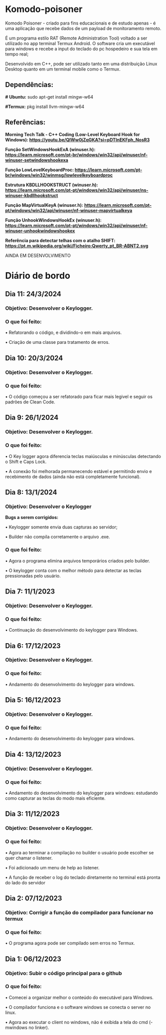 # Komodo-poisoner
Komodo Poisoner - criado para fins educacionais e de estudo apenas - é uma aplicação que recebe dados de um payload de monitoramento remoto. 

É um programa estilo RAT (Remote Administration Tool) voltado  a ser utilizado no app terminal Termux Android. 
O software cria um executável para windows e recebe a input do teclado do pc hospedeiro e sua tela em tempo real; 

Desenvolvido em C++, pode ser utilizado tanto em uma distribuição Linux Desktop quanto em um terminal mobile como o Termux.

## Dependências:
**# Ubuntu:** sudo apt-get install mingw-w64 

**#Termux:** pkg install llvm-mingw-w64

## Referências:

**Morning Tech Talk - C++ Coding (Low-Level Keyboard Hook for Windows): https://youtu.be/QIWw0jZqGKA?si=pDTlnEKFph_NosR3**

**Função SetWindowsHookExA (winuser.h): https://learn.microsoft.com/pt-br/windows/win32/api/winuser/nf-winuser-setwindowshookexa**

**Função LowLevelKeyboardProc: https://learn.microsoft.com/pt-br/windows/win32/winmsg/lowlevelkeyboardproc**

**Estrutura KBDLLHOOKSTRUCT (winuser.h): https://learn.microsoft.com/pt-pt/windows/win32/api/winuser/ns-winuser-kbdllhookstruct**

**Função MapVirtualKeyA (winuser.h): https://learn.microsoft.com/pt-pt/windows/win32/api/winuser/nf-winuser-mapvirtualkeya**

**Função UnhookWindowsHookEx (winuser.h): https://learn.microsoft.com/pt-pt/windows/win32/api/winuser/nf-winuser-unhookwindowshookex**

**Referência para detectar telhas com o atalho SHIFT: https://pt.m.wikipedia.org/wiki/Ficheiro:Qwerty_pt_BR-ABNT2.svg**

AINDA EM DESENVOLVIMENTO

# Diário de bordo
## Dia 11: 24/3/2024
### Objetivo: Desenvolver o Keylogger.

### **O que foi feito:**

• Refatorando o código, e dividindo-o em mais arquivos.

• Criação de uma classe para tratamento de erros.


## Dia 10: 20/3/2024
### Objetivo: Desenvolver o Keylogger.

### **O que foi feito:**

• O código começou a ser refatorado para ficar mais legivel e seguir os padrões de Clean Code.

## Dia 9: 26/1/2024
### Objetivo: Desenvolver o Keylogger.

### **O que foi feito:**

• O Key logger agora diferencia teclas maiúsculas e minúsculas detectando o Shift e Caps Lock.

• A conexão foi melhorada permanecendo estável e permitindo envio e recebimento de dados (ainda não está completamente funcional).

## Dia 8: 13/1/2024
### Objetivo: Desenvolver o Keylogger
**Bugs a serem corrigidos:**

• Keylogger somente envia duas capturas ao servidor;

• Builder não compila corretamente o arquivo .exe.

### **O que foi feito:**

• Agora o programa elimina arquivos temporários criados pelo builder.

• O keylogger conta com o melhor método para detectar as teclas pressionadas pelo usuário.

## Dia 7: 11/1/2023
### Objetivo: Desenvolver o Keylogger.
### **O que foi feito:**

• Continuação do desenvolvimento do keylogger para Windows.

## Dia 6: 17/12/2023
### Objetivo: Desenvolver o Keylogger.
### **O que foi feito:**

• Andamento do desenvolvimento do keylogger para windows.

## Dia 5: 16/12/2023
### Objetivo: Desenvolver o Keylogger.
### **O que foi feito:**

• Andamento do desenvolvimento do keylogger para windows.

## Dia 4: 13/12/2023
### Objetivo: Desenvolver o Keylogger.
### **O que foi feito:**

• Andamento do desenvolvimento do keylogger para windows: estudando como capturar as teclas do modo mais eficiente.

## Dia 3: 11/12/2023
### Objetivo: Desenvolver o Keylogger.
### **O que foi feito:**

•	Agora ao terminar a compilação no builder o usuário pode escolher se quer chamar o listener.

•	Foi adicionado um menu de help ao listener.

•	A função de receber o log do teclado diretamente no terminal está pronta do lado do servidor

## Dia 2: 07/12/2023
### Objetivo: Corrigir a função do compilador para funcionar no termux
### **O que foi feito:**

•	O programa agora pode ser compilado sem erros no Termux.

## Dia 1: 06/12/2023
### Objetivo: Subir o código principal para o github
### **O que foi feito:**

•	Comecei a organizar melhor o conteúdo do executável para Windows.

•	O compilador funciona e o software windows se conecta o server no linux.

• Agora ao executar o client no windows, não é exibida a tela do cmd (-mwindows no linker).
